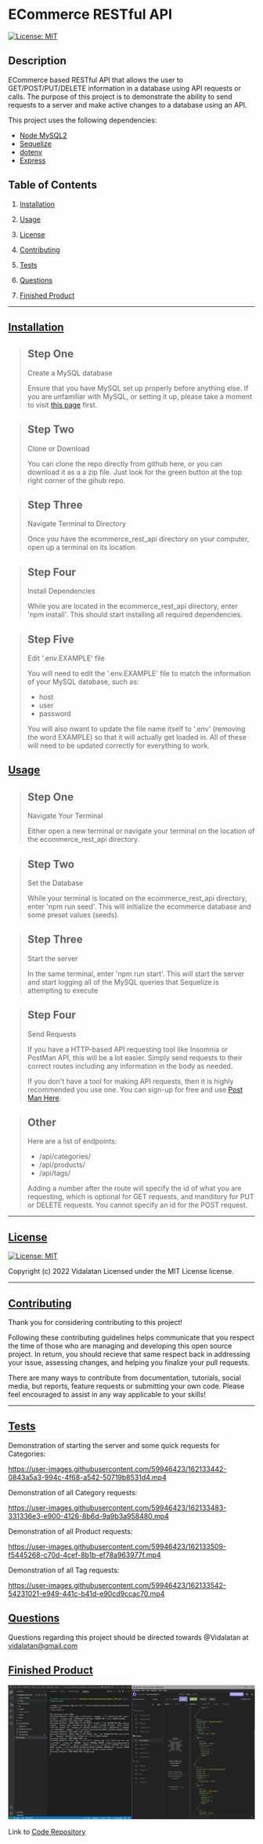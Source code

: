 # ECommerce RESTful API

[![License: MIT](https://img.shields.io/badge/License-MIT-yellow.svg)](https://opensource.org/licenses/MIT)

## Description

ECommerce based RESTful API that allows the user to GET/POST/PUT/DELETE information in a database using API requests or calls. The purpose of this project is to demonstrate the ability to send requests to a server and make active changes to a database using an API.

This project uses the following dependencies:
- [Node MySQL2](https://github.com/sidorares/node-mysql2#readme)
- [Sequelize](https://github.com/sequelize/sequelize#readme)
- [dotenv](https://github.com/motdotla/dotenv#readme)
- [Express](https://github.com/expressjs/express#readme)

## Table of Contents

1.  [Installation](#installation)

2.  [Usage](#usage)

3.  [License](#license)

4.  [Contributing](#contributing)

5.  [Tests](#tests)

6.  [Questions](#questions)

7.  [Finished Product](#finished-product)

---

## [Installation](#installation)

>## Step One
>Create a MySQL database
>
>Ensure that you have MySQL set up properly before anything else. If you are unfamiliar with MySQL, or setting it up, please take a moment to visit [this page](https://dev.mysql.com/doc/mysql-getting-started/en/) first.

>## Step Two
>Clone or Download
>
>You can clone the repo directly from github here, or you can download it as a a zip file. Just look for the green button at the top right corner of the gihub repo.

>## Step Three
>Navigate Terminal to Directory
>
>Once you have the ecommerce_rest_api directory on your computer, open up a terminal on its location.

>## Step Four
>Install Dependencies
>
>While you are located in the ecommerce_rest_api directory, enter 'npm install'. This should start installing all required dependencies.

>## Step Five
>Edit '.env.EXAMPLE' file
>
>You will need to edit the '.env.EXAMPLE' file to match the information of your MySQL database, such as:
>- host
>- user
>- password
>
>You will also nwant to update the file name itself to '.env' (removing the word EXAMPLE) so that it will actually get loaded in.
>All of these will need to be updated correctly for everything to work.


## [Usage](#usage)
<!-- Here you should enter how to use your project. You can use the outline below, or create one yourself -->
<!-- If you would like to have images in your how to, enclose them like so ![Image name](image link or relative path) -->

<!-- Make sure to have a '>' character before each new line -->
>## Step One
>Navigate Your Terminal
>
>Either open a new terminal or navigate your terminal on the location of the ecommerce_rest_api directory.

>## Step Two
>Set the Database
>
>While your terminal is located on the ecommerce_rest_api directory, enter 'npm run seed'. This will initialize the ecommerce database and some preset values (seeds).

>## Step Three
>Start the server
>
>In the same terminal, enter 'npm run start'. This will start the server and start logging all of the MySQL queries that Sequelize is attempting to execute

>## Step Four
>Send Requests
>
>If you have a HTTP-based API requesting tool like Insomnia or PostMan API, this will be a lot easier. Simply send requests to their correct routes including any information in the body as needed.
>
>If you don't have a tool for making API requests, then it is highly recommended you use one. You can sign-up for free and use [Post Man Here](https://www.postman.com/).

>## Other
>Here are a list of endpoints:
>- /api/categories/
>- /api/products/
>- /api/tags/
>
>Adding a number after the route will specify the id of what you are requesting, which is optional for GET requests, and manditory for PUT or DELETE requests. You cannot specify an id for the POST request.

---

## [License](#license)
[![License: MIT](https://img.shields.io/badge/License-MIT-yellow.svg)](https://opensource.org/licenses/MIT)

 Copyright (c) 2022 Vidalatan Licensed under the MIT License license.

---

## [Contributing](#contributing)

Thank you for considering contributing to this project!

Following these contributing guidelines helps communicate that you respect the time of those who are managing and developing this open source project.
In return, you should recieve that same respect back in addressing your issue, assessing changes, and helping you finalize your pull requests.

There are many ways to contribute from documentation, tutorials, social media, but reports, feature requests or submitting your own code. Please feel 
encouraged to assist in any way applicable to your skills!

---

## [Tests](#tests)

Demonstration of starting the server and some quick requests for Categories:

https://user-images.githubusercontent.com/59946423/162133442-0843a5a3-994c-4f68-a542-50719b8531d4.mp4


Demonstration of all Category requests:

https://user-images.githubusercontent.com/59946423/162133483-331336e3-e900-4126-8b6d-9a9b3a958480.mp4


Demonstration of all Product requests:

https://user-images.githubusercontent.com/59946423/162133509-f5445268-c70d-4cef-8b1b-ef78a963977f.mp4


Demonstration of all Tag requests:

https://user-images.githubusercontent.com/59946423/162133542-54231021-e949-441c-b41d-e90cd9ccac70.mp4


## [Questions](#questions)

 Questions regarding this project should be directed towards @Vidalatan at vidalatan@gmail.com

## [Finished Product](#finished_product)

![Finished Project Image](./assets/images/FinishedProductImage.png)

Link to [Code Repository](https://github.com/Vidalatan/ECommerce_REST_API/#readme)

